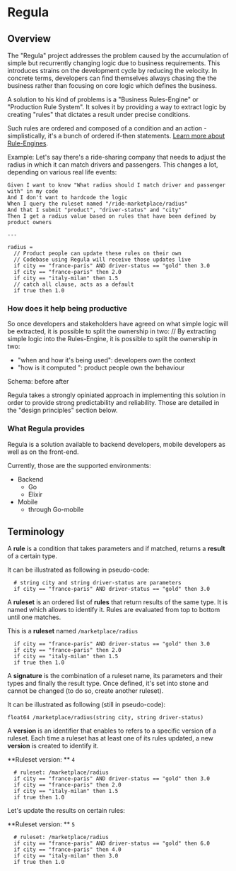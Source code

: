 # Regula

## Overview

The "Regula" project addresses the problem caused by the accumulation of simple but recurrently changing logic due to business requirements. This introduces strains on the development cycle by reducing the velocity. In concrete terms, developers can find themselves always chasing the the business rather than focusing on core logic which defines the business.

A solution to his kind of problems is a "Business Rules-Engine" or "Production Rule System". It solves it by providing a way to extract logic by creating "rules" that dictates a result under precise conditions.

Such rules are ordered and composed of a condition and an action - simplistically, it's a bunch of ordered if-then statements. [Learn more about Rule-Engines](https://martinfowler.com/bliki/RulesEngine.html).

Example: Let's say there's a ride-sharing company that needs to adjust the radius in which it can match drivers and passengers. This changes a lot, depending on various real life events:

```
Given I want to know "What radius should I match driver and passenger with" in my code 
And I don't want to hardcode the logic
When I query the ruleset named "/ride-marketplace/radius"
And that I submit "product", "driver-status" and "city"
Then I get a radius value based on rules that have been defined by product owners

---

radius = 
  // Product people can update these rules on their own
  // Codebase using Regula will receive those updates live
  if city == "france-paris" AND driver-status == "gold" then 3.0
  if city == "france-paris" then 2.0
  if city == "italy-milan" then 1.5
  // catch all clause, acts as a default
  if true then 1.0
```

### How does it help being productive

So once developers and stakeholders have agreed on what simple logic will be extracted, it is possible to split the ownership in two:
// By extracting simple logic into the Rules-Engine, it is possible to split the ownership in two:
- "when and how it's being used": developers own the context 
- "how is it computed ": product people own the behaviour

Schema: before after 

Regula takes a strongly opiniated approach in implementing this solution in order to provide strong predictability and reliability. Those are detailed in the "design principles" section below.


### What Regula provides

Regula is a solution available to backend developers, mobile developers as well as on the front-end. 

Currently, those are the supported environments: 

- Backend
  - Go
  - Elixir
- Mobile
  - through Go-mobile

## Terminology

A **rule** is a condition that takes parameters and if matched, returns a **result** of a certain type. 

It can be illustrated as following in pseudo-code:

```
  # string city and string driver-status are parameters
  if city == "france-paris" AND driver-status == "gold" then 3.0
```

A **ruleset** is an ordered list of **rules** that return results of the same type. It is named which allows to identify it. Rules are evaluated from top to bottom until one matches. 

This is a **ruleset** named `/marketplace/radius`
```
  if city == "france-paris" AND driver-status == "gold" then 3.0
  if city == "france-paris" then 2.0
  if city == "italy-milan" then 1.5
  if true then 1.0
```

A **signature** is the combination of a ruleset name, its parameters and their types and finally the result type. Once defined, it's set into stone and cannot be changed (to do so, create another ruleset).

It can be illustrated as following (still in pseudo-code):

```
float64 /marketplace/radius(string city, string driver-status)
```


A **version** is an identifier that enables to refers to a specific version of a ruleset. Each time a ruleset has at least one of its rules updated, a new **version** is created to identify it.

**Ruleset version: ** `4`
```
  # ruleset: /marketplace/radius
  if city == "france-paris" AND driver-status == "gold" then 3.0
  if city == "france-paris" then 2.0
  if city == "italy-milan" then 1.5
  if true then 1.0
```

Let's update the results on certain rules: 

**Ruleset version: ** `5`
```
  # ruleset: /marketplace/radius
  if city == "france-paris" AND driver-status == "gold" then 6.0
  if city == "france-paris" then 4.0
  if city == "italy-milan" then 3.0
  if true then 1.0
```
